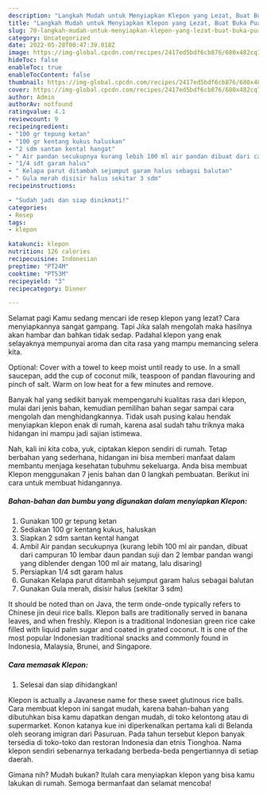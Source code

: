```yaml
---
description: "Langkah Mudah untuk Menyiapkan Klepon yang Lezat, Buat Buka Puasa Lezat Sekali"
title: "Langkah Mudah untuk Menyiapkan Klepon yang Lezat, Buat Buka Puasa Lezat Sekali"
slug: 70-langkah-mudah-untuk-menyiapkan-klepon-yang-lezat-buat-buka-puasa-lezat-sekali
category: Uncategorized
date: 2022-05-28T00:47:39.018Z
image: https://img-global.cpcdn.com/recipes/2417ed5bdf6cb876/680x482cq70/klepon-foto-resep-utama.jpg
hideToc: false
enableToc: true
enableTocContent: false
thumbnail: https://img-global.cpcdn.com/recipes/2417ed5bdf6cb876/680x482cq70/klepon-foto-resep-utama.jpg
cover: https://img-global.cpcdn.com/recipes/2417ed5bdf6cb876/680x482cq70/klepon-foto-resep-utama.jpg
author: Admin
authorAv: notfound
ratingvalue: 4.1
reviewcount: 9
recipeingredient:
- "100 gr tepung ketan"
- "100 gr kentang kukus haluskan"
- "2 sdm santan kental hangat"
- " Air pandan secukupnya kurang lebih 100 ml air pandan dibuat dari campuran 10 lembar daun pandan suji dan 2 lembar pandan wangi yang diblender dengan 100 ml air matang lalu disaring"
- "1/4 sdt garam halus"
- " Kelapa parut ditambah sejumput garam halus sebagai balutan"
- " Gula merah disisir halus sekitar 3 sdm"
recipeinstructions:

- "Sudah jadi dan siap dinikmati!"
categories:
- Resep
tags:
- klepon

katakunci: klepon 
nutrition: 126 calories
recipecuisine: Indonesian
preptime: "PT24M"
cooktime: "PT53M"
recipeyield: "3"
recipecategory: Dinner

---
```



Selamat pagi Kamu sedang mencari ide resep klepon yang lezat? Cara menyiapkannya sangat gampang. Tapi Jika salah mengolah maka hasilnya akan hambar dan bahkan tidak sedap. Padahal klepon yang enak selayaknya mempunyai aroma dan cita rasa yang mampu memancing selera kita.


Optional: Cover with a towel to keep moist until ready to use. In a small saucepan, add the cup of coconut milk, teaspoon of pandan flavouring and pinch of salt. Warm on low heat for a few minutes and remove.

Banyak hal yang sedikit banyak mempengaruhi kualitas rasa dari klepon, mulai dari jenis bahan, kemudian pemilihan bahan segar sampai cara mengolah dan menghidangkannya. Tidak usah pusing kalau hendak menyiapkan klepon enak di rumah, karena asal sudah tahu triknya maka hidangan ini mampu jadi sajian istimewa.


Nah, kali ini kita coba, yuk, ciptakan klepon sendiri di rumah. Tetap berbahan yang sederhana, hidangan ini bisa memberi manfaat dalam membantu menjaga kesehatan tubuhmu sekeluarga. Anda bisa membuat Klepon menggunakan 7 jenis bahan dan 0 langkah pembuatan. Berikut ini cara untuk membuat hidangannya.

<!--inarticleads1-->

##### Bahan-bahan dan bumbu yang digunakan dalam menyiapkan Klepon:

1. Gunakan 100 gr tepung ketan
1. Sediakan 100 gr kentang kukus, haluskan
1. Siapkan 2 sdm santan kental hangat
1. Ambil  Air pandan secukupnya (kurang lebih 100 ml air pandan, dibuat dari campuran 10 lembar daun pandan suji dan 2 lembar pandan wangi yang diblender dengan 100 ml air matang, lalu disaring)
1. Persiapkan 1/4 sdt garam halus
1. Gunakan  Kelapa parut ditambah sejumput garam halus sebagai balutan
1. Gunakan  Gula merah, disisir halus (sekitar 3 sdm)


It should be noted than on Java, the term onde-onde typically refers to Chinese jin deui rice balls. Klepon balls are traditionally served in banana leaves, and when freshly. Klepon is a traditional Indonesian green rice cake filled with liquid palm sugar and coated in grated coconut. It is one of the most popular Indonesian traditional snacks and commonly found in Indonesia, Malaysia, Brunei, and Singapore. 

<!--inarticleads2-->

##### Cara memasak Klepon:


1. Selesai dan siap dihidangkan!

Klepon is actually a Javanese name for these sweet glutinous rice balls. Cara membuat klepon ini sangat mudah, karena bahan-bahan yang dibutuhkan bisa kamu dapatkan dengan mudah, di toko kelontong atau di supermarket. Konon katanya kue ini diperkenalkan pertama kali di Belanda oleh seorang imigran dari Pasuruan. Pada tahun tersebut klepon banyak tersedia di toko-toko dan restoran Indonesia dan etnis Tionghoa. Nama klepon sendiri sebenarnya terkadang berbeda-beda pengertiannya di setiap daerah. 

Gimana nih? Mudah bukan? Itulah cara menyiapkan klepon yang bisa kamu lakukan di rumah. Semoga bermanfaat dan selamat mencoba!
